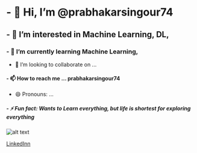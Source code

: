 # - 👋 Hi, I’m @prabhakarsingour74
## - 👀 I’m interested in Machine Learning, DL,
### - 🌱 I’m currently learning Machine Learning,
- 💞️ I’m looking to collaborate on ...
#### - 📫 How to reach me ... prabhakarsingour74
- 😄 Pronouns: ...
##### - ⚡ Fun fact: Wants to Learn everything, but life is shortest for exploring everything 

<!---
prabhakarsingour74/prabhakarsingour74 is a ✨ special ✨ repository because its `README.md` (this file) appears on your GitHub profile.
You can click the Preview link to take a look at your changes.
--->
![alt text](https://github.com/prabhakarsingour74/images/blob/d0dd2894f2f41551df684d6def8b9a9bc592bf97/lum3n--RBuQ2PK_L8-unsplash.jpg)

[LinkedInn](https://www.linkedin.com/in/prabhakar-singour-a57719161/)

